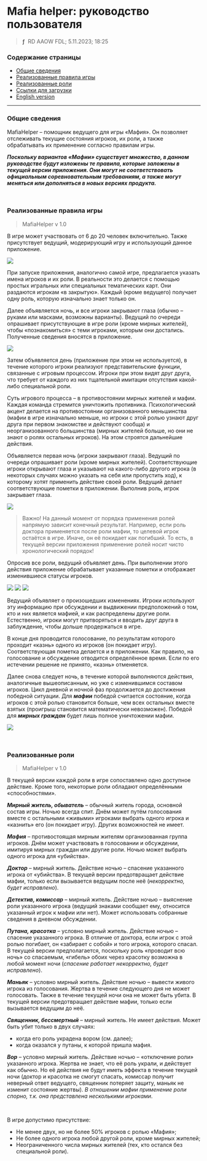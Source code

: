 # Mafia helper: руководство пользователя
> **ƒ** &nbsp;RD AAOW FDL; 5.11.2023; 18:25



### Содержание страницы

- [Общие сведения](#section-1)
- [Реализованные правила игры](#section-2)
- [Реализованные роли](#section-3)
- [Ссылки для загрузки](https://adslbarxatov.github.io/DPArray/ru#mafia-helper)
- [English version](https://adslbarxatov.github.io/MafiaHelper)

---

### Общие сведения

MafiaHelper – помощник ведущего для игры «Мафия». Он позволяет отслеживать текущие
состояния игроков, их роли, а также обрабатывать их применение согласно правилам игры.

***Поскольку вариантов «Мафии» существует множество, в данном руководстве будут изложены
те правила, которые заложены в текущей версии приложения. Они могут не соответствовать
официальным соревновательным требованиям, а также могут меняться или дополняться
в новых версиях продукта.***

&nbsp;



### Реализованные правила игры
> MafiaHelper v 1.0

В игре может участвовать от 6 до 20 человек включительно. Также присутствует ведущий,
модерирующий игру и использующий данное приложение.

<img src="/MafiaHelper/img/01_ru.png" />

При запуске приложения, аналогично самой игре, предлагается указать имена игроков и их
роли. В реальности это делается с помощью простых игральных или специальных тематических
карт. Они раздаются игрокам «в закрытую». Каждый (кроме ведущего) получает одну роль,
которую изначально знает только он.

Далее объявляется ночь, и все игроки закрывают глаза (обычно – руками или масками, возможны
варианты). Ведущий по очереди опрашивает присутствующие в игре роли (кроме мирных жителей),
чтобы «познакомиться» с теми игроками, которым они достались. Полученные сведения вносятся
в приложение.

<img src="/MafiaHelper/img/02_ru.png" />

Затем объявляется день (приложение при этом не используется), в течение которого игроки
реализуют представительские функции, связанные с игровым процессом. Игроки при этом видят
друг друга, что требует от каждого из них тщательной имитации отсутствия какой-либо
специальной роли.

Суть игрового процесса – в противостоянии мирных жителей и мафии. Каждая команда
стремится уничтожить противника. Психологический акцент делается на противостоянии
организованного меньшинства (мафии в игре изначально меньше, но игроки с этой ролью
узнают друг друга при первом знакомстве и действуют сообща) и неорганизованного
большинства (мирных жителей больше, но они не знают о ролях остальных игроков).
На этом строятся дальнейшие действия.

Объявляется первая ночь (игроки закрывают глаза). Ведущий по очереди опрашивает
роли (кроме мирных жителей). Соответствующие игроки открывают глаза и указывают
на какого-либо другого игрока (в некоторых случаях можно указать на себя или пропустить ход),
к которому хотят применить действие своей роли. Ведущий делает соответствующие пометки
в приложении. Выполнив роль, игрок закрывает глаза.

<img src="/MafiaHelper/img/03_ru.png" />

> Важно! На данный момент от порядка применения ролей напрямую зависит конечный результат.
> Например, если роль доктора применяется после роли мафии, то целевой игрок остаётся
> в игре. Иначе, он её покидает как погибший. То есть, в текущей версии приложения
> применение ролей носит чисто хронологический порядок!

Опросив все роли, ведущий объявляет день. При выполнении этого действия приложение обрабатывает
указанные пометки и отображает изменившиеся статусы игроков.

<img src="/MafiaHelper/img/04_ru.png" />

<img src="/MafiaHelper/img/05_ru.png" />

<img src="/MafiaHelper/img/06_ru.png" />

Ведущий объявляет о произошедших изменениях. Игроки используют эту информацию при обсуждении
и выдвижении предположений о том, кто и них является мафией, и как распределены другие роли.
Естественно, игроки могут притворяться и вводить друг друга в заблуждение, чтобы дольше
продержаться в игре.

В конце дня проводится голосование, по результатам которого проходит «казнь» одного из
игроков (он покидает игру). Соответствующая пометка делается и в приложении. Как правило,
на голосование и обсуждение отводится определённое время. Если по его истечении решение
не принято, «казнь» отменяется.

Далее снова следует ночь, в течение которой выполняются действия, аналогичные вышеописанным,
но уже с изменившимся составом игроков. Цикл дневной и ночной фаз продолжается до достижения
победной ситуации. Для ***мафии*** победой считается состояние, когда игроков с этой ролью становится
больше, чем всех остальных вместе взятых (проигрыш становится математически невозможен). Победой
для ***мирных граждан*** будет лишь полное уничтожении мафии.

<img src="/MafiaHelper/img/07_ru.png" />

&nbsp;



### Реализованные роли
> MafiaHelper v 1.0

В текущей версии каждой роли в игре сопоставлено одно доступное действие. Кроме того, некоторые
роли обладают определёнными «способностями».

***Мирный житель, обыватель*** – обычный житель города, основной состав игры. Ночью всегда спит.
Днём может путём голосования вместе с остальными «живыми» игроками выбрать одного игрока
и «казнить» его (он покидает игру). Других возможностей не имеет.

***Мафия*** – противостоящая мирным жителям организованная группа игроков. Днём может участвовать
в голосовании и обсуждении, имитируя мирных граждан или другие роли. Ночью может выбрать одного
игрока для «убийства».

***Доктор*** – мирный житель. Действие ночью – спасение указанного игрока от «убийства». В текущей
версии предотвращает действие мафии, только если вызывается ведущим после неё (*некорректно, будет
исправлено*).

***Детектив, комиссар*** – мирный житель. Действие ночью – выяснение роли указанного игрока (ведущий
знаками сообщает ему, относится указанный игрок к мафии или нет). Может использовать собранные
сведения в дневном обсуждении.

***Путана, красотка*** – условно мирный житель. Действие ночью – спасение указанного игрока.
В отличие от доктора, если игрок с этой ролью погибает, он «забирает с собой» и того игрока,
которого спасал. В текущей версии предполагается, поскольку роль «проводит всю ночь» со спасаемым,
«гибель» обоих через красотку возможна в любой момент ночи (*спасение работает некорректно, будет
исправлено*).

***Маньяк*** – условно мирный житель. Действие ночью – вывести живого игрока из голосования.
Жертва в течение следующего дня не может голосовать. Также в течение текущей ночи она не может
быть убита. В текущей версии предотвращает действие мафии, только если вызывается ведущим
до неё.

***Священник, бессмертный*** – мирный житель. Не имеет действия. Может быть убит только в двух
случаях:
- когда его роль украдена вором (см. далее);
- когда оказался у путаны, к которой пришла мафия.

***Вор*** – условно мирный житель. Действие ночью – «отключение роли» указанного игрока. Жертва
не знает, что её роль украли, и действует как обычно. Но её действия не будут иметь эффекта в течение
текущей ночи (доктор и красотка не смогут спасать, комиссар получит неверный ответ ведущего,
священник потеряет защиту, маньяк не изменит состояние жертвы). *В отношении мафии применение роли
спорно, т.к. она представлена несколькими игроками*.

&nbsp;

В игре допустимо присутствие:
- Не менее двух, но не более 50% игроков с ролью «Мафия»;
- Не более одного игрока любой другой роли, кроме мирных жителей;
- Неограниченного числа мирных жителей (тех, кто остался без специальной роли).
